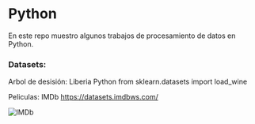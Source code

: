 # Python

En este repo muestro algunos trabajos de procesamiento de datos en Python.


### Datasets:

Arbol de desisión: Liberia Python from sklearn.datasets import load_wine

Peliculas: IMDb https://datasets.imdbws.com/


![IMDb](Chttps://www.imdb.com/interfaces/)

